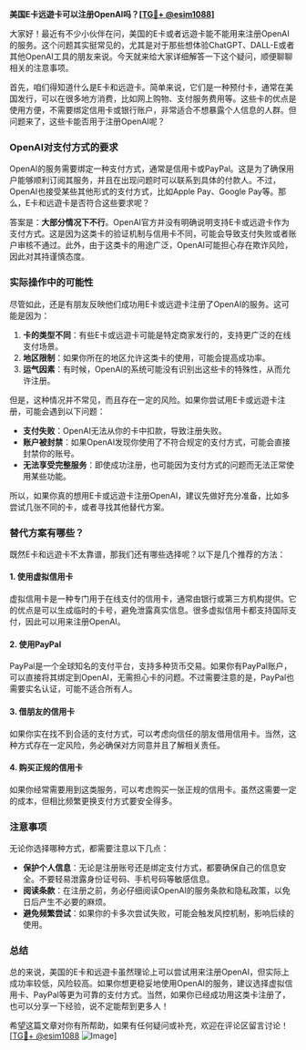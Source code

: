 **美国E卡远遊卡可以注册OpenAI吗？[[TG💪+ @esim1088](https://t.me/s/esim1088)]**

大家好！最近有不少小伙伴在问，美国的E卡或者远遊卡能不能用来注册OpenAI的服务。这个问题其实挺常见的，尤其是对于那些想体验ChatGPT、DALL-E或者其他OpenAI工具的朋友来说。今天就来给大家详细解答一下这个疑问，顺便聊聊相关的注意事项。

首先，咱们得知道什么是E卡和远遊卡。简单来说，它们是一种预付卡，通常在美国发行，可以在很多地方消费，比如网上购物、支付服务费用等。这些卡的优点是使用方便，不需要绑定信用卡或银行账户，非常适合不想暴露个人信息的人群。但问题来了，这些卡能否用于注册OpenAI呢？

### OpenAI对支付方式的要求

OpenAI的服务需要绑定一种支付方式，通常是信用卡或PayPal。这是为了确保用户能够顺利订阅其服务，并且在出现问题时可以联系到具体的付款人。不过，OpenAI也接受某些其他形式的支付方式，比如Apple Pay、Google Pay等。那么，E卡和远遊卡是否符合这些要求呢？

答案是：**大部分情况下不行**。OpenAI官方并没有明确说明支持E卡或远遊卡作为支付方式。这是因为这类卡的验证机制与信用卡不同，可能会导致支付失败或者账户审核不通过。此外，由于这类卡的用途广泛，OpenAI可能担心存在欺诈风险，因此对其持谨慎态度。

### 实际操作中的可能性

尽管如此，还是有朋友反映他们成功用E卡或远遊卡注册了OpenAI的服务。这可能是因为：

1. **卡的类型不同**：有些E卡或远遊卡可能是特定商家发行的，支持更广泛的在线支付场景。
2. **地区限制**：如果你所在的地区允许这类卡的使用，可能会提高成功率。
3. **运气因素**：有时候，OpenAI的系统可能没有识别出这些卡的特殊性，从而允许注册。

但是，这种情况并不常见，而且存在一定的风险。如果你尝试用E卡或远遊卡注册，可能会遇到以下问题：

- **支付失败**：OpenAI无法从你的卡中扣款，导致注册失败。
- **账户被封禁**：如果OpenAI发现你使用了不符合规定的支付方式，可能会直接封禁你的账号。
- **无法享受完整服务**：即使成功注册，也可能因为支付方式的问题而无法正常使用某些功能。

所以，如果你真的想用E卡或远遊卡注册OpenAI，建议先做好充分准备，比如多尝试几张不同的卡，或者寻找其他替代方案。

### 替代方案有哪些？

既然E卡和远遊卡不太靠谱，那我们还有哪些选择呢？以下是几个推荐的方法：

#### 1. 使用虚拟信用卡
虚拟信用卡是一种专门用于在线支付的信用卡，通常由银行或第三方机构提供。它的优点是可以生成临时的卡号，避免泄露真实信息。很多虚拟信用卡都支持国际支付，因此可以用来注册OpenAI。

#### 2. 使用PayPal
PayPal是一个全球知名的支付平台，支持多种货币交易。如果你有PayPal账户，可以直接将其绑定到OpenAI，无需担心卡的问题。不过需要注意的是，PayPal也需要实名认证，可能不适合所有人。

#### 3. 借朋友的信用卡
如果你实在找不到合适的支付方式，可以考虑向信任的朋友借用信用卡。当然，这种方式存在一定风险，务必确保对方同意并且了解相关责任。

#### 4. 购买正规的信用卡
如果你经常需要用到这类服务，可以考虑购买一张正规的信用卡。虽然这需要一定的成本，但相比频繁更换支付方式要安全得多。

### 注意事项

无论你选择哪种方式，都需要注意以下几点：

- **保护个人信息**：无论是注册账号还是绑定支付方式，都要确保自己的信息安全。不要轻易泄露身份证号码、手机号码等敏感信息。
- **阅读条款**：在注册之前，务必仔细阅读OpenAI的服务条款和隐私政策，以免日后产生不必要的麻烦。
- **避免频繁尝试**：如果你的卡多次尝试失败，可能会触发风控机制，影响后续的使用。

### 总结

总的来说，美国的E卡和远遊卡虽然理论上可以尝试用来注册OpenAI，但实际上成功率较低，风险较高。如果你想更稳妥地使用OpenAI的服务，建议选择虚拟信用卡、PayPal等更为可靠的支付方式。当然，如果你已经成功用这类卡注册了，也可以分享一下经验，说不定能帮到更多人！

希望这篇文章对你有所帮助，如果有任何疑问或补充，欢迎在评论区留言讨论！[[TG💪+ @esim1088](https://t.me/s/esim1088) ![Image](https://i.postimg.cc/4NQfJmqS/Snipaste-2025-05-13-00-14-12.png)]